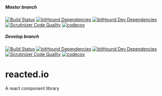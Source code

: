 ##### Master branch
[![Build Status](https://travis-ci.org/AngelsDice/reacted.io.svg?branch=master)](https://travis-ci.org/AngelsDice/reacted.io) [![bitHound Dependencies](https://www.bithound.io/github/AngelsDice/reacted.io/badges/dependencies.svg)](https://www.bithound.io/github/AngelsDice/reacted.io/master/dependencies/npm) [![bitHound Dev Dependencies](https://www.bithound.io/github/AngelsDice/reacted.io/badges/devDependencies.svg)](https://www.bithound.io/github/AngelsDice/reacted.io/master/dependencies/npm) [![Scrutinizer Code Quality](https://scrutinizer-ci.com/g/AngelsDice/reacted.io/badges/quality-score.png?b=master)](https://scrutinizer-ci.com/g/AngelsDice/reacted.io/?branch=master) [![codecov](https://codecov.io/gh/AngelsDice/reacted.io/branch/master/graph/badge.svg)](https://codecov.io/gh/AngelsDice/reacted.io)

##### Develop branch
[![Build Status](https://travis-ci.org/AngelsDice/reacted.io.svg?branch=develop)](https://travis-ci.org/AngelsDice/reacted.io) [![bitHound Dependencies](https://www.bithound.io/github/AngelsDice/reacted.io/badges/dependencies.svg)](https://www.bithound.io/github/AngelsDice/reacted.io/develop/dependencies/npm) [![bitHound Dev Dependencies](https://www.bithound.io/github/AngelsDice/reacted.io/badges/devDependencies.svg)](https://www.bithound.io/github/AngelsDice/reacted.io/develop/dependencies/npm) [![Scrutinizer Code Quality](https://scrutinizer-ci.com/g/AngelsDice/reacted.io/badges/quality-score.png?b=develop)](https://scrutinizer-ci.com/g/AngelsDice/reacted.io/?branch=develop) [![codecov](https://codecov.io/gh/AngelsDice/reacted.io/branch/develop/graph/badge.svg)](https://codecov.io/gh/AngelsDice/reacted.io)

# reacted.io

A react component library